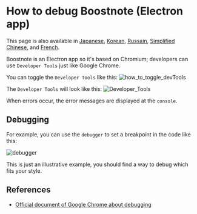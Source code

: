 # How to debug Boostnote (Electron app)
This page is also available in [Japanese](https://github.com/BoostIO/Boostnote/blob/master/docs/jp/debug.md), [Korean](https://github.com/BoostIO/Boostnote/blob/master/docs/ko/debug.md), [Russain](https://github.com/BoostIO/Boostnote/blob/master/docs/ru/debug.md), [Simplified Chinese](https://github.com/BoostIO/Boostnote/blob/master/docs/zh_CN/debug.md), and [French](https://github.com/BoostIO/Boostnote/blob/master/docs/fr/debug.md).

Boostnote is an Electron app so it's based on Chromium; developers can use `Developer Tools` just like Google Chrome.

You can toggle the `Developer Tools` like this:
![how_to_toggle_devTools](https://cloud.githubusercontent.com/assets/11307908/24343585/162187e2-127c-11e7-9c01-23578db03ecf.png)

The `Developer Tools` will look like this:
![Developer_Tools](https://cloud.githubusercontent.com/assets/11307908/24343545/eff9f3a6-127b-11e7-94cf-cb67bfda634a.png)

When errors occur, the error messages are displayed at the `console`.

## Debugging
For example, you can use the `debugger` to set a breakpoint in the code like this:

![debugger](https://cloud.githubusercontent.com/assets/11307908/24343879/9459efea-127d-11e7-9943-f60bf7f66d4a.png)

This is just an illustrative example, you should find a way to debug which fits your style.

## References
* [Official document of Google Chrome about debugging](https://developer.chrome.com/devtools)
